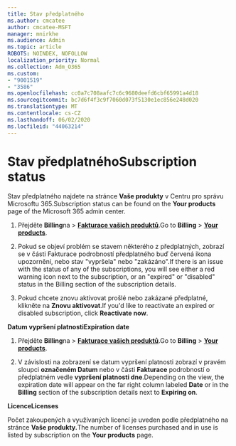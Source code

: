 ```yaml
---
title: Stav předplatného
ms.author: cmcatee
author: cmcatee-MSFT
manager: mnirkhe
ms.audience: Admin
ms.topic: article
ROBOTS: NOINDEX, NOFOLLOW
localization_priority: Normal
ms.collection: Adm_O365
ms.custom:
- "9001519"
- "3586"
ms.openlocfilehash: cc0a7c708aafc7c6c9680deefd6cbf65991a4d18
ms.sourcegitcommit: bc7d6f4f3c9f7060d073f5130e1ec856e248d020
ms.translationtype: MT
ms.contentlocale: cs-CZ
ms.lasthandoff: 06/02/2020
ms.locfileid: "44063214"
---
```

# <a name="subscription-status"></a><span data-ttu-id="e8506-102">Stav předplatného</span><span class="sxs-lookup"><span data-stu-id="e8506-102">Subscription status</span></span>

<span data-ttu-id="e8506-103">Stav předplatného najdete na stránce **Vaše produkty** v Centru pro správu Microsoftu 365.</span><span class="sxs-lookup"><span data-stu-id="e8506-103">Subscription status can be found on the **Your products** page of the Microsoft 365 admin center.</span></span>

1. <span data-ttu-id="e8506-104">Přejděte **Billing**na  >  **[Fakturace vašich produktů](https://go.microsoft.com/fwlink/p/?linkid=842054)**.</span><span class="sxs-lookup"><span data-stu-id="e8506-104">Go to **Billing** > **[Your products](https://go.microsoft.com/fwlink/p/?linkid=842054)**.</span></span>

2. <span data-ttu-id="e8506-105">Pokud se objeví problém se stavem některého z předplatných, zobrazí se v části Fakturace podrobností předplatného buď červená ikona upozornění, nebo stav "vypršela" nebo "zakázáno".</span><span class="sxs-lookup"><span data-stu-id="e8506-105">If there is an issue with the status of any of the subscriptions, you will see either a red warning icon next to the subscription, or an "expired" or "disabled" status in the Billing section of the subscription details.</span></span>

3. <span data-ttu-id="e8506-106">Pokud chcete znovu aktivovat prošlé nebo zakázané předplatné, klikněte na **Znovu aktivovat**.</span><span class="sxs-lookup"><span data-stu-id="e8506-106">If you'd like to reactivate an expired or disabled subscription, click **Reactivate now**.</span></span>

<span data-ttu-id="e8506-107">**Datum vypršení platnosti**</span><span class="sxs-lookup"><span data-stu-id="e8506-107">**Expiration date**</span></span>

1. <span data-ttu-id="e8506-108">Přejděte **Billing**na  >  **[Fakturace vašich produktů](https://go.microsoft.com/fwlink/p/?linkid=842054)**.</span><span class="sxs-lookup"><span data-stu-id="e8506-108">Go to **Billing** > **[Your products](https://go.microsoft.com/fwlink/p/?linkid=842054)**.</span></span>

2. <span data-ttu-id="e8506-109">V závislosti na zobrazení se datum vypršení platnosti zobrazí v pravém sloupci **označeném Datum** nebo v části **Fakturace** podrobností o předplatném vedle **vypršení platnosti dne**.</span><span class="sxs-lookup"><span data-stu-id="e8506-109">Depending on the view, the expiration date will appear on the far right column labeled **Date** or in the **Billing** section of the subscription details next to **Expiring on**.</span></span>

<span data-ttu-id="e8506-110">**Licence**</span><span class="sxs-lookup"><span data-stu-id="e8506-110">**Licenses**</span></span>

<span data-ttu-id="e8506-111">Počet zakoupených a využívaných licencí je uveden podle předplatného na stránce **Vaše produkty.**</span><span class="sxs-lookup"><span data-stu-id="e8506-111">The number of licenses purchased and in use is listed by subscription on the **Your products** page.</span></span>

